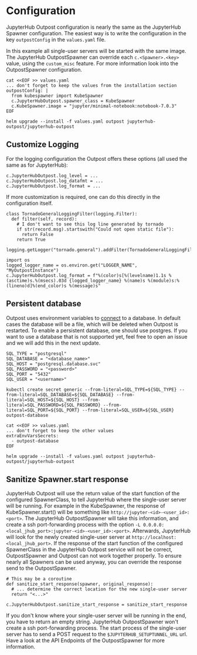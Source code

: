 # Configuration

JupyterHub Outpost configuration is nearly the same as the JupyterHub Spawner configuration.
The easiest way is to write the configuration in the key `outpostConfig` in the `values.yaml` file.
  
In this example all single-user servers will be started with the same image. The JupyterHub OutpostSpawner can override each `c.<Spawner>.<key>` value, using the `custom_misc` feature. For more information look into the OutpostSpawner configuration.
```
cat <<EOF >> values.yaml
... don't forget to keep the values from the installation section
outpostConfig: |
  from kubespawner import KubeSpawner
  c.JupyterHubOutpost.spawner_class = KubeSpawner
  c.KubeSpawner.image = "jupyter/minimal-notebook:notebook-7.0.3"
EOF

helm upgrade --install -f values.yaml outpost jupyterhub-outpost/jupyterhub-outpost
```

## Customize Logging
For the logging configuration the Outpost offers these options (all used the same as for JupyterHub):
```
c.JupyterHubOutpost.log_level = ...
c.JupyterHubOutpost.log_datafmt = ...
c.JupyterHubOutpost.log_format = ...
```

If more customization is required, one can do this directly in the configuration itself.
```
class TornadoGeneralLoggingFilter(logging.Filter):
  def filter(self, record):
    # I don't want to see this log line generated by tornado
    if str(record.msg).startswith("Could not open static file"):
      return False
    return True

logging.getLogger("tornado.general").addFilter(TornadoGeneralLoggingFilter())

import os
logged_logger_name = os.environ.get("LOGGER_NAME", "MyOutpostInstance")
c.JupyterHubOutpost.log_format = f"%(color)s[%(levelname)1.1s %(asctime)s.%(msecs).03d {logged_logger_name} %(name)s %(module)s:%(lineno)d]%(end_color)s %(message)s"
```

## Persistent database
Outpost uses environment variables to [connect](https://gitlab.jsc.fz-juelich.de/jupyterjsc/k8s/images/jupyterhub-outpost/-/blob/main/project/app/database/__init__.py) to a database. In default cases the database will be a file, which will be deleted when Outpost is restarted. To enable a persistent database, one should use postgres. If you want to use a database that is not supported yet, feel free to open an issue and we will add this in the next update.  

```
SQL_TYPE = "postgresql"
SQL_DATABASE = "<database_name>"
SQL_HOST = "postgresql.database.svc"
SQL_PASSWORD = "<password>"
SQL_PORT = "5432"
SQL_USER = "<username>"

kubectl create secret generic --from-literal=SQL_TYPE=${SQL_TYPE} --from-literal=SQL_DATABASE=${SQL_DATABASE} --from-literal=SQL_HOST=${SQL_HOST} --from-literal=SQL_PASSWORD=${SQL_PASSWORD} --from-literal=SQL_PORT=${SQL_PORT} --from-literal=SQL_USER=${SQL_USER} outpost-database

cat <<EOF >> values.yaml
... don't forget to keep the other values
extraEnvVarsSecrets:
  - outpost-database
EOF

helm upgrade --install -f values.yaml outpost jupyterhub-outpost/jupyterhub-outpost
```

## Sanitize Spawner.start response
JupyterHub Outpost will use the return value of the start function of the configured SpawnerClass, to tell JupyterHub where the single-user server will be running. For example in the KubeSpawner, the response of KubeSpawner.start() will be something like `http://jupyter-<id>-<user_id>:<port>`. The JupyterHub OutpostSpawner will take this information, and create a ssh port-forwarding process with the option `-L 0.0.0.0:<local_jhub_port>:jupyter-<id>-<user_id>:<port>`. Afterwards, JupyterHub will look for the newly created single-user server at `http://localhost:<local_jhub_port>`. If the response of the start function of the configured SpawnerClass in the JupyterHub Outpost service will not be correct, OutpostSpawner and Outpost can not work together properly. To ensure nearly all Spawners can be used anyway, you can override the response send to the OutpostSpawner.

```
# This may be a coroutine
def sanitize_start_response(spawner, original_response):
  # ... determine the correct location for the new single-user server
  return "<...>"

c.JupyterHubOutpost.sanitize_start_response = sanitize_start_response
```

If you don't know where your single-user server will be running in the end, you have to return an empty string. JupyterHub OutpostSpawner won't create a ssh port-forwarding process. The start process of the single-user server has to send a POST request to the `$JUPYTERHUB_SETUPTUNNEL_URL` url. Have a look at the API Endpoints of the OutpostSpawner for more information.

